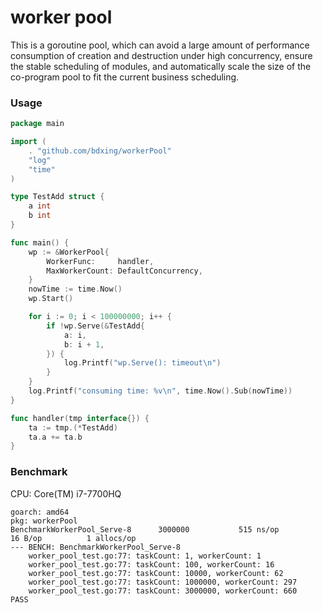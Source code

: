 # worker pool

This is a goroutine pool, which can avoid a large amount of performance consumption of creation and destruction under high concurrency, ensure the stable scheduling of modules, and automatically scale the size of the co-program pool to fit the current business scheduling.

### Usage 

```go
package main

import (
	. "github.com/bdxing/workerPool"
	"log"
	"time"
)

type TestAdd struct {
	a int
	b int
}

func main() {
	wp := &WorkerPool{
		WorkerFunc:     handler,
		MaxWorkerCount: DefaultConcurrency,
	}
	nowTime := time.Now()
	wp.Start()

	for i := 0; i < 100000000; i++ {
		if !wp.Serve(&TestAdd{
			a: i,
			b: i + 1,
		}) {
			log.Printf("wp.Serve(): timeout\n")
		}
	}
	log.Printf("consuming time: %v\n", time.Now().Sub(nowTime))
}

func handler(tmp interface{}) {
	ta := tmp.(*TestAdd)
	ta.a += ta.b
}
```

### Benchmark

CPU: Core(TM) i7-7700HQ

```text
goarch: amd64
pkg: workerPool
BenchmarkWorkerPool_Serve-8   	 3000000	       515 ns/op	      16 B/op	       1 allocs/op
--- BENCH: BenchmarkWorkerPool_Serve-8
    worker_pool_test.go:77: taskCount: 1, workerCount: 1
    worker_pool_test.go:77: taskCount: 100, workerCount: 16
    worker_pool_test.go:77: taskCount: 10000, workerCount: 62
    worker_pool_test.go:77: taskCount: 1000000, workerCount: 297
    worker_pool_test.go:77: taskCount: 3000000, workerCount: 660
PASS
```